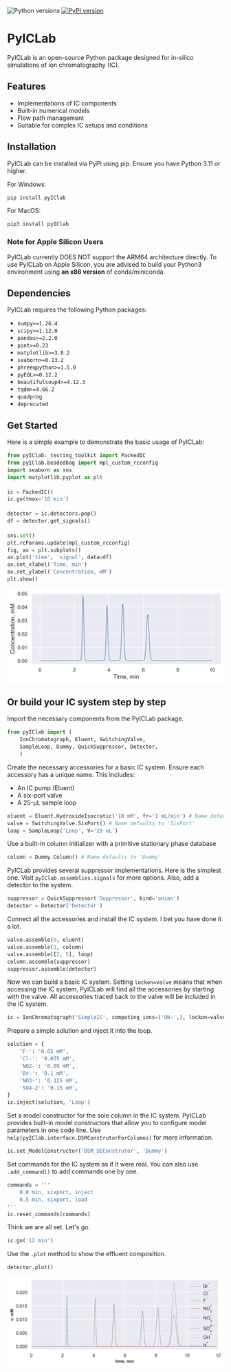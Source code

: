 ![Python versions](https://img.shields.io/badge/python-3.11%20%7C%203.12-blue)
[![PyPI version](https://badge.fury.io/py/pyIClab.svg)](https://badge.fury.io/py/pyIClab)

# PyICLab

PyICLab is an open-source Python package designed for in-silico simulations of ion chromatography (IC). 

## Features

- Implementations of IC components
- Built-in numerical models
- Flow path management
- Suitable for complex IC setups and conditions

## Installation

PyICLab can be installed via PyPI using pip. Ensure you have Python 3.11 or higher.

For Windows:
```sh
pip install pyIClab
```
For MacOS:
```sh
pip3 install pyIClab
```
### Note for Apple Silicon Users

PyICLab currently DOES NOT support the ARM64 architecture directly. To use PyICLab on Apple Silicon, you are advised to build your Python3 environment using **an x86 version** of conda/miniconda. 

## Dependencies

PyICLab requires the following Python packages:

- `numpy>=1.26.4`
- `scipy>=1.12.0`
- `pandas>=2.2.0`
- `pint>=0.23`
- `matplotlib>=3.8.2`
- `seaborn>=0.13.2`
- `phreeqpython>=1.5.0`
- `pyEQL>=0.12.2`
- `beautifulsoup4>=4.12.3`
- `tqdm>=4.66.2`
- `quadprog`
- `deprecated`

## Get Started

Here is a simple example to demonstrate the basic usage of PyICLab:

```python
from pyIClab._testing_toolkit import PackedIC
from pyIClab.beadedbag import mpl_custom_rcconfig
import seaborn as sns
import matplotlib.pyplot as plt

ic = PackedIC()
ic.go(tmax='10 min')

detector = ic.detectors.pop()
df = detector.get_signals()

sns.set()
plt.rcParams.update(mpl_custom_rcconfig)
fig, ax = plt.subplots()
ax.plot('time', 'signal', data=df)
ax.set_xlabel('Time, min')
ax.set_ylabel('Concentration, mM')
plt.show()
```
![chrom_demo](demo_chromatogram.png)

## Or build your IC system step by step
Import the necessary components from the PyICLab package.
```python
from pyIClab import (
    IonChromatograph, Eluent, SwitchingValve,
    SampleLoop, Dummy, QuickSuppressor, Detector,
    )
```
Create the necessary accessories for a basic IC system. Ensure each accessory has a unique name. This includes:
- An IC pump (Eluent)
- A six-port valve
- A 25-µL sample loop
```python
eluent = Eluent.HydroxideIsocratic('18 mM', fr='1 mL/min') # Name defaults to 'KOH'
valve = SwitchingValve.SixPort() # Name defaults to 'SixPort'
loop = SampleLoop('Loop', V='25 uL')
```

Use a built-in column initializer with a primitive stationary phase database
```python
column = Dummy.Column() # Name defaults to 'Dummy'
```

PyICLab provides several suppressor implementations. Here is the simplest one. Visit `pyIClab.assemblies.signals` for more options. Also, add a detector to the system.

```python
suppressor = QuickSuppressor('Suppressor', kind='anion')
detector = Detector('Detector')
```

Connect all the accessories and install the IC system. I bet you have done it a lot.
```python
valve.assemble(0, eluent)
valve.assemble(1, column)
valve.assemble([2, 5], loop)
column.assemble(suppressor)
suppressor.assemble(detector)
```

Now we can build a basic IC system. Setting `lockon=valve` means that when accessing the IC system, PyICLab will find all the accessories by starting with the valve. All accessories traced back to the valve will be included in the IC system.
```python
ic = IonChromatograph('SimpleIC', competing_ions=('OH-',), lockon=valve)
```

Prepare a simple solution and inject it into the loop.

```python
solution = {
    'F-': '0.05 mM',
    'Cl-': '0.075 mM',
    'NO2-': '0.09 mM',
    'Br-': '0.1 mM',
    'NO3-': '0.125 mM',
    'SO4-2': '0.15 mM',
}
ic.inject(solution, 'Loop')
```

Set a model constructor for the sole column in the IC system. PyICLab provides built-in model constructors that allow you to configure model parameters in one code line. Use `help(pyIClab.interface.DSMConstrutorForColumns)` for more information.

```python
ic.set_ModelConstructor('DSM_SEConstrutor', 'Dummy')
```

Set commands for the IC system as if it were real. You can also use `.add_command()` to add commands one by one.

```python
commands = '''
    0.0 min, sixport, inject
    0.5 min, sixport, load
'''
ic.reset_commands(commands)
```

Think we are all set. Let's go.
```python
ic.go('12 min')
```

Use the `.plot` method to show the effluent composition.

```python
detector.plot()
```
![chrom_demo](demo_chromatogram02.png)
